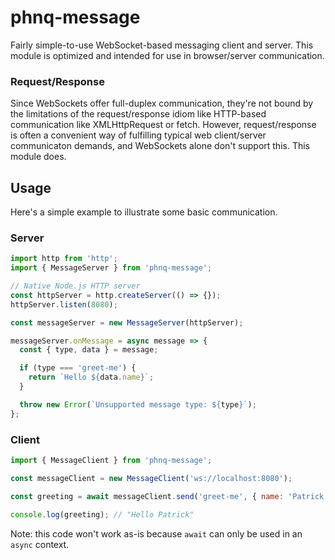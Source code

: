 # phnq-message

Fairly simple-to-use WebSocket-based messaging client and server. This module is optimized and intended for use
in browser/server communication.

### Request/Response

Since WebSockets offer full-duplex communication, they're not bound by the limitations of the request/response idiom
like HTTP-based communication like XMLHttpRequest or fetch. However, request/response is often a convenient way of
fulfilling typical web client/server communicaton demands, and WebSockets alone don't support this. This module does.

## Usage

Here's a simple example to illustrate some basic communication.

### Server

<!-- prettier-ignore -->
```js
import http from 'http';
import { MessageServer } from 'phnq-message';

// Native Node.js HTTP server
const httpServer = http.createServer(() => {});
httpServer.listen(8080);

const messageServer = new MessageServer(httpServer);

messageServer.onMessage = async message => {
  const { type, data } = message;

  if (type === 'greet-me') {
    return `Hello ${data.name}`;
  }

  throw new Error(`Unsupported message type: ${type}`);
};
```

### Client

<!-- prettier-ignore -->
```js
import { MessageClient } from 'phnq-message';

const messageClient = new MessageClient('ws://localhost:8080');

const greeting = await messageClient.send('greet-me', { name: 'Patrick' });

console.log(greeting); // "Hello Patrick"
```

Note: this code won't work as-is because `await` can only be used in an `async` context.

